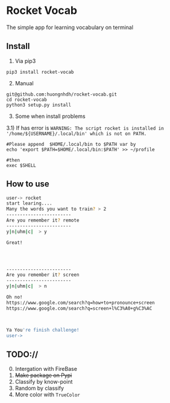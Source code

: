 # Rocket Vocab
The simple app for learning vocabulary on terminal

## Install 
1. Via pip3
```
pip3 install rocket-vocab
```

2. Manual
```
git@github.com:huongnhdh/rocket-vocab.git
cd rocket-vocab
python3 setup.py install
```

3. Some when install problems

3.1) If has error is  `WARNING: The script rocket is installed in '/home/${USERNAME}/.local/bin' which is not on PATH.`


```
#Please append  $HOME/.local/bin to $PATH var by 
echo 'export $PATH=$HOME/.local/bin:$PATH' >> ~/profile

#then 
exec $SHELL
```

## How to use 
```bash
user-> rocket 
start learing....
Many the words you want to train? > 2
------------------------
Are you remember it? remote
------------------------
y|n|uhm|c|  > y

Great!




------------------------
Are you remember it? screen
------------------------
y|n|uhm|c|  > n

Oh no!
https://www.google.com/search?q=how+to+pronounce+screen
https://www.google.com/search?q=screen+l%C3%A0+g%C3%AC



Ya You're finish challenge!
user-> 
```

## TODO://

0. Intergation with FireBase
1.  ~~Make package on Pypi~~
2. Classify by know-point
3. Random by classify
4. More color with `TrueColor`
